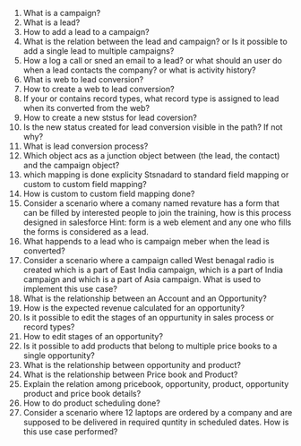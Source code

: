 1. What is a campaign?
2. What is a lead?
3. How to add a lead to a campaign?
4. What is the relation between the lead and campaign?
or
Is it possible to add a single lead to multiple campaigns?
5. How a log a call or sned an email to a lead?
or what should an user do when a lead contacts the company?
or what is activity history?
6. What is web to lead conversion?
7. How to create a web to lead conversion?
8. If your or contains record types, what record type is assigned to lead when its converted from the web?
9. How to create a new ststus for lead coversion?
10. Is the new status created for lead conversion visible in the path? If not why?
11. What is lead conversion process?
12. Which object acs as a junction object between (the lead, the contact) and the campaign object?
13. which mapping is done explicity Stsnadard to standard field mapping or custom to custom field mapping?
14. How is custom to custom field mapping done?
15. Consider a scenario where a comany named revature has a form that can be filled by interested people to join the training, how is this process designed in salesforce
Hint: form is a web element and any one who fills the forms is considered as a lead.
16. What happends to a lead who is campaign meber when the lead is converted?
17. Consider a scenario where a campaign called West benagal radio is created which is a part of East India campaign, which is a part of India campaign and which is a part of Asia campaign. What is used to implement this use case?
18. What is the relationship between an Account and an Opportunity?
19. How is the expected revenue calculated for an opportunity?
20. Is it possible to edit the stages of an oppurtunity in sales process or record types?
21. How to edit stages of an opportunity?
22. Is it possible to add products that belong to multiple price books to a single opportunity?
23. What is the relationship between opportunity and product?
24. What is the relationship between Price book and Product?
25. Explain the relation among pricebook, opportunity, product, opportunity product and price book details?
26. How to do product scheduling done?
27. Consider a scenario where 12 laptops are ordered by a company and are supposed to be delivered in required quntity in scheduled dates. How is this use case performed?

